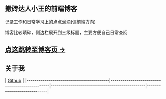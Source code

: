 ## 搬砖达人小王的前端博客

记录工作和日常学习上的点点滴滴(偏前端方向)

博客比较琐碎，侧边栏展开到三级标题，主要方便自己日常查阅

## [点这跳转至博客页 →](/post/blog/)

## 关于我

| [Github](https://github.com/EricWong1994) |
|-----------------------------------------|-----------------------------------------------|-----------------------------------------------|----------------------------|
